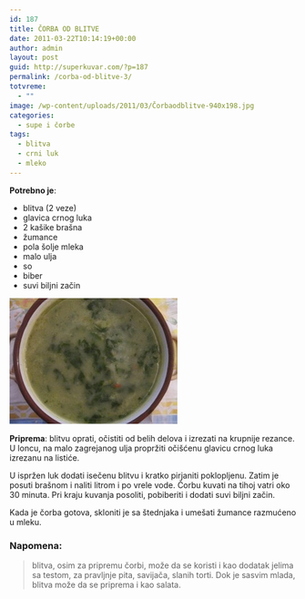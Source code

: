 ```yaml
---
id: 187
title: ČORBA OD BLITVE
date: 2011-03-22T10:14:19+00:00
author: admin
layout: post
guid: http://superkuvar.com/?p=187
permalink: /corba-od-blitve-3/
totvreme:
  - ""
image: /wp-content/uploads/2011/03/Čorbaodblitve-940x198.jpg
categories:
  - supe i čorbe
tags:
  - blitva
  - crni luk
  - mleko
---
```

**Potrebno je**:

  * blitva (2 veze)
  * glavica crnog luka
  * 2 kašike brašna
  * žumance
  * pola šolje mleka
  * malo ulja
  * so
  * biber
  * suvi biljni začin

<img class="alignnone size-medium wp-image-3972" title="Čorbaodblitve" src="/wp-content/uploads/2011/03/orbaodblitve-e1344941189345.jpg" alt="" width="295" height="221" /> 

**Priprema**: blitvu oprati, očistiti od belih delova i izrezati na krupnije rezance. U loncu, na malo zagrejanog ulja propržiti očišćenu glavicu crnog luka izrezanu na listiće.

U ispržen luk dodati isečenu blitvu i kratko pirjaniti poklopljenu. Zatim je posuti brašnom i naliti litrom i po vrele vode. Čorbu kuvati na tihoj vatri oko 30 minuta. Pri kraju kuvanja posoliti, pobiberiti i dodati suvi biljni začin.

Kada je čorba gotova, skloniti je sa štednjaka i umešati žumance razmućeno u mleku.

### Napomena:
> blitva, osim za pripremu čorbi, može da se koristi i kao dodatak jelima sa testom, za pravljnje pita, savijača, slanih torti. Dok je sasvim mlada, blitva može da se priprema i kao salata.

&nbsp;

&nbsp;